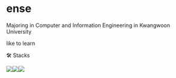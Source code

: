 # ense
Majoring in Computer and Information Engineering in Kwangwoon University

like to learn

🛠️ Stacks 

<img src="https://img.shields.io/badge/c-A8B9CC?logo=c"><img src="https://img.shields.io/badge/cplusplus-00599C?logo=cplusplus"><img src="https://img.shields.io/badge/spring-6DB33F?logo=spring">

